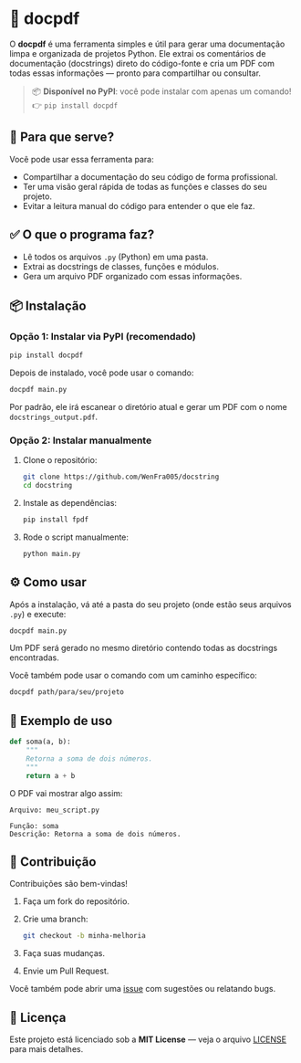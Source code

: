 # 📝 docpdf

O **docpdf** é uma ferramenta simples e útil para gerar uma documentação limpa e organizada de projetos Python. Ele extrai os comentários de documentação (docstrings) direto do código-fonte e cria um PDF com todas essas informações — pronto para compartilhar ou consultar.

> 📦 **Disponível no PyPI**: você pode instalar com apenas um comando!  
> 👉 `pip install docpdf`

## 🚀 Para que serve?

Você pode usar essa ferramenta para:

- Compartilhar a documentação do seu código de forma profissional.
- Ter uma visão geral rápida de todas as funções e classes do seu projeto.
- Evitar a leitura manual do código para entender o que ele faz.

## ✅ O que o programa faz?

- Lê todos os arquivos `.py` (Python) em uma pasta.
- Extrai as docstrings de classes, funções e módulos.
- Gera um arquivo PDF organizado com essas informações.

## 📦 Instalação

### Opção 1: Instalar via PyPI (recomendado)

```bash
pip install docpdf
```

Depois de instalado, você pode usar o comando:

```bash
docpdf main.py
```

Por padrão, ele irá escanear o diretório atual e gerar um PDF com o nome `docstrings_output.pdf`.

### Opção 2: Instalar manualmente

1. Clone o repositório:

   ```bash
   git clone https://github.com/WenFra005/docstring
   cd docstring
   ```

2. Instale as dependências:

   ```bash
   pip install fpdf
   ```

3. Rode o script manualmente:

   ```bash
   python main.py
   ```

## ⚙️ Como usar

Após a instalação, vá até a pasta do seu projeto (onde estão seus arquivos `.py`) e execute:

```bash
docpdf main.py
```

Um PDF será gerado no mesmo diretório contendo todas as docstrings encontradas.

Você também pode usar o comando com um caminho específico:

```bash
docpdf path/para/seu/projeto
```

## 📁 Exemplo de uso

```python
def soma(a, b):
    """
    Retorna a soma de dois números.
    """
    return a + b
```

O PDF vai mostrar algo assim:

```
Arquivo: meu_script.py

Função: soma
Descrição: Retorna a soma de dois números.
```

## 🤝 Contribuição

Contribuições são bem-vindas!

1. Faça um fork do repositório.
2. Crie uma branch:

   ```bash
   git checkout -b minha-melhoria
   ```

3. Faça suas mudanças.
4. Envie um Pull Request.

Você também pode abrir uma [issue](https://github.com/WenFra005/docstring/issues) com sugestões ou relatando bugs.

## 📄 Licença

Este projeto está licenciado sob a **MIT License** — veja o arquivo [LICENSE](https://github.com/WenFra005/docstring/blob/main/LICENSE) para mais detalhes.